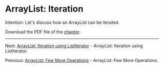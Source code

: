 # ArrayList: Iteration

Intention: Let's discuss how an ArrayList can be iterated.

Download the PDF file of the [chapter](chapter_5.pdf).

<hr>

Next: [ArrayList: Iteration using ListIterator](chapter_6.md "ArrayList: Iteration using ListIterator") - 
ArrayList: Iteration using ListIterator.

Previous: [ArrayList: Few More Operations](chapter_4.md "ArrayList: Few More Operations") - ArrayList: Few More Operations.